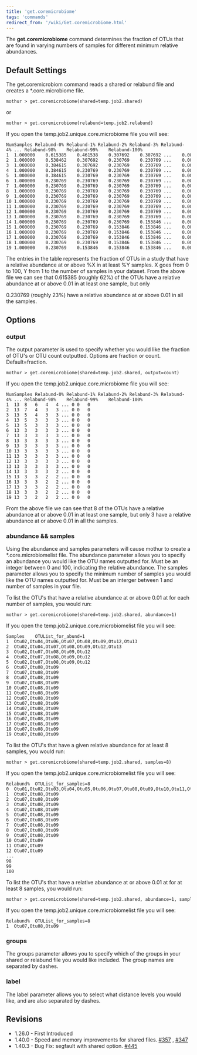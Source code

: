 ```yaml
---
title: 'get.coremicrobiome'
tags: 'commands'
redirect_from: '/wiki/Get.coremicrobiome.html'
---
```

The **get.coremicrobiome** command
determines the fraction of OTUs that are found in varying numbers of
samples for different minimum relative abundances.

## Default Settings

The get.coremicrobiom command reads a shared or relabund file and
creates a \*.core.microbiome file.

    mothur > get.coremicrobiome(shared=temp.job2.shared)

or

    mothur > get.coremicrobiome(relabund=temp.job2.relabund)

If you open the temp.job2.unique.core.microbiome file you will see:

    NumSamples Relabund-0% Relabund-1% Relabund-2% Relabund-3% Relabund-4% ... Relabund-98%    Relabund-99%    Relabund-100%   
    1  1.000000    0.615385    0.461538    0.307692    0.307692 ...    0.000000    0.000000    0.000000    
    2  1.000000    0.538462    0.307692    0.230769    0.230769 ...    0.000000    0.000000    0.000000    
    3  1.000000    0.384615    0.307692    0.230769    0.230769 ...    0.000000    0.000000    0.000000    
    4  1.000000    0.384615    0.230769    0.230769    0.230769 ...    0.000000    0.000000    0.000000    
    5  1.000000    0.384615    0.230769    0.230769    0.230769 ...    0.000000    0.000000    0.000000    
    6  1.000000    0.230769    0.230769    0.230769    0.230769 ...    0.000000    0.000000    0.000000    
    7  1.000000    0.230769    0.230769    0.230769    0.230769 ...    0.000000    0.000000    0.000000    
    8  1.000000    0.230769    0.230769    0.230769    0.230769 ...    0.000000    0.000000    0.000000    
    9  1.000000    0.230769    0.230769    0.230769    0.230769 ...    0.000000    0.000000    0.000000    
    10 1.000000    0.230769    0.230769    0.230769    0.230769 ...    0.000000    0.000000    0.000000    
    11 1.000000    0.230769    0.230769    0.230769    0.230769 ...    0.000000    0.000000    0.000000    
    12 1.000000    0.230769    0.230769    0.230769    0.230769 ...    0.000000    0.000000    0.000000    
    13 1.000000    0.230769    0.230769    0.230769    0.230769 ...    0.000000    0.000000    0.000000    
    14 1.000000    0.230769    0.230769    0.230769    0.153846 ...    0.000000    0.000000    0.000000    
    15 1.000000    0.230769    0.230769    0.153846    0.153846 ...    0.000000    0.000000    0.000000    
    16 1.000000    0.230769    0.230769    0.153846    0.153846 ...    0.000000    0.000000    0.000000    
    17 1.000000    0.230769    0.230769    0.153846    0.153846 ...    0.000000    0.000000    0.000000    
    18 1.000000    0.230769    0.230769    0.153846    0.153846 ...    0.000000    0.000000    0.000000    
    19 1.000000    0.230769    0.153846    0.153846    0.153846 ...    0.000000    0.000000    0.000000    

The entries in the table represents the fraction of OTUs in a study that
have a relative abundance at or above %X in at least %Y samples. X goes
from 0 to 100, Y from 1 to the number of samples in your dataset. From
the above file we can see that 0.615385 (roughly 62%) of the OTUs have a
relative abundance at or above 0.01 in at least one sample, but only

0\.230769 (roughly 23%) have a relative abundance at or above 0.01 in all
the samples.

## Options

### output

The output parameter is used to specify whether you would like the
fraction of OTU's or OTU count outputted. Options are fraction or
count. Default=fraction.

    mothur > get.coremicrobiome(shared=temp.job2.shared, output=count)

If you open the temp.job2.unique.core.microbiome file you will see:

    NumSamples Relabund-0% Relabund-1% Relabund-2% Relabund-3% Relabund-4% ... Relabund-98%    Relabund-99%    Relabund-100%   
    1  13  8   6   4   4 ... 0 0   0   
    2  13  7   4   3   3 ... 0 0   0   
    3  13  5   4   3   3 ... 0 0   0   
    4  13  5   3   3   3 ... 0 0   0   
    5  13  5   3   3   3 ... 0 0   0   
    6  13  3   3   3   3 ... 0 0   0   
    7  13  3   3   3   3 ... 0 0   0   
    8  13  3   3   3   3 ... 0 0   0   
    9  13  3   3   3   3 ... 0 0   0   
    10 13  3   3   3   3 ... 0 0   0   
    11 13  3   3   3   3 ... 0 0   0   
    12 13  3   3   3   3 ... 0 0   0   
    13 13  3   3   3   3 ... 0 0   0   
    14 13  3   3   3   2 ... 0 0   0   
    15 13  3   3   2   2 ... 0 0   0   
    16 13  3   3   2   2 ... 0 0   0   
    17 13  3   3   2   2 ... 0 0   0   
    18 13  3   3   2   2 ... 0 0   0   
    19 13  3   2   2   2 ... 0 0   0   

From the above file we can see that 8 of the OTUs have a relative
abundance at or above 0.01 in at least one sample, but only 3 have a
relative abundance at or above 0.01 in all the samples.

### abundance && samples

Using the abundance and samples parameters will cause mothur to create a
\*.core.microbiomelist file. The abundance parameter allows you to
specify an abundance you would like the OTU names outputted for. Must be
an integer between 0 and 100, indicating the relative abundance. The
samples parameter allows you to specify the minimum number of samples
you would like the OTU names outputted for. Must be an interger between
1 and number of samples in your file.

To list the OTU's that have a relative abundance at or above 0.01 at
for each number of samples, you would run:

    mothur > get.coremicrobiome(shared=temp.job2.shared, abundance=1)

If you open the temp.job2.unique.core.microbiomelist file you will see:

    Samples    OTUList_for_abund=1
    1  Otu02,Otu04,Otu06,Otu07,Otu08,Otu09,Otu12,Otu13
    2  Otu02,Otu04,Otu07,Otu08,Otu09,Otu12,Otu13
    3  Otu02,Otu07,Otu08,Otu09,Otu12
    4  Otu02,Otu07,Otu08,Otu09,Otu12
    5  Otu02,Otu07,Otu08,Otu09,Otu12
    6  Otu07,Otu08,Otu09
    7  Otu07,Otu08,Otu09
    8  Otu07,Otu08,Otu09
    9  Otu07,Otu08,Otu09
    10 Otu07,Otu08,Otu09
    11 Otu07,Otu08,Otu09
    12 Otu07,Otu08,Otu09
    13 Otu07,Otu08,Otu09
    14 Otu07,Otu08,Otu09
    15 Otu07,Otu08,Otu09
    16 Otu07,Otu08,Otu09
    17 Otu07,Otu08,Otu09
    18 Otu07,Otu08,Otu09
    19 Otu07,Otu08,Otu09

To list the OTU's that have a given relative abundance for at least 8
samples, you would run:

    mothur > get.coremicrobiome(shared=temp.job2.shared, samples=8)

If you open the temp.job2.unique.core.microbiomelist file you will see:

    Relabund%  OTUList_for_samples=8
    0  Otu01,Otu02,Otu03,Otu04,Otu05,Otu06,Otu07,Otu08,Otu09,Otu10,Otu11,Otu12,Otu13
    1  Otu07,Otu08,Otu09
    2  Otu07,Otu08,Otu09
    3  Otu07,Otu08,Otu09
    4  Otu07,Otu08,Otu09
    5  Otu07,Otu08,Otu09
    6  Otu07,Otu08,Otu09
    7  Otu07,Otu08,Otu09
    8  Otu07,Otu08,Otu09
    9  Otu07,Otu08,Otu09
    10 Otu07,Otu09
    11 Otu07,Otu09
    12 Otu07,Otu09
    ...    
    98 
    99 
    100    

To list the OTU's that have a relative abundance at or above 0.01 at
for at least 8 samples, you would run:

    mothur > get.coremicrobiome(shared=temp.job2.shared, abundance=1, samples=8)

If you open the temp.job2.unique.core.microbiomelist file you will see:

    Relabund%  OTUList_for_samples=8
    1  Otu07,Otu08,Otu09

### groups

The groups parameter allows you to specify which of the groups in your
shared or relabund file you would like included. The group names are
separated by dashes.

### label

The label parameter allows you to select what distance levels you would
like, and are also separated by dashes.

## Revisions

-   1.26.0 - First Introduced
-   1.40.0 - Speed and memory improvements for shared files.
    [\#357](https://github.com/mothur/mothur/issues/357) ,
    [\#347](https://github.com/mothur/mothur/issues/347)
-   1.40.3 - Bug Fix: segfault with shared option.
    [\#445](https://github.com/mothur/mothur/issues/445)
